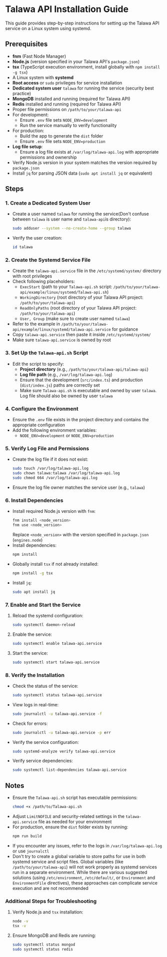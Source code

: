 # Talawa API Installation Guide

This guide provides step-by-step instructions for setting up the Talawa API service on a Linux system using systemd.

## Prerequisites

- **fnm** (Fast Node Manager)
- **Node.js** (version specified in your Talawa API's `package.json`)
- **tsx** (TypeScript execution environment, install globally with `npm install -g tsx`)
- A Linux system with **systemd**
- **Root access** or `sudo` privileges for service installation
- **Dedicated system user** `talawa` for running the service (security best practice)
- **MongoDB** installed and running (required for Talawa API)
- **Redis** installed and running (required for Talawa API)
- Proper file permissions on `/path/to/your/talawa-api`
- For development:
  - Ensure `.env` file sets `NODE_ENV=development`
  - Run the service manually to verify functionality
- For production:
  - Build the app to generate the `dist` folder
  - Ensure `.env` file sets `NODE_ENV=production`
- **Log file setup**:
  - Ensure a log file exists at `/var/log/talawa-api.log` with appropriate permissions and ownership
- Verify Node.js version in your system matches the version required by `package.json`
- Install `jq` for parsing JSON data (`sudo apt install jq` or equivalent)

## Steps

### 1. Create a Dedicated System User

- Create a user named `talawa` for running the service(Don't confuse between `talawa` is user name and `talawa-api`is directory):
  ```bash
  sudo adduser --system --no-create-home --group talawa
  ```
- Verify the user creation:
  ```bash
  id talawa
  ```

### 2. Create the Systemd Service File

- Create the `talawa-api.service` file in the `/etc/systemd/system/` directory with root privileges
- Check following placeholders:
  - `ExecStart` (path to your `Talawa-api.sh` script: `/path/to/your/talawa-api/example/linux/systemd/Talawa-api.sh`)
  - `WorkingDirectory` (root directory of your Talawa API project: `/path/to/your/talawa-api`)
  - `ReadOnlyPaths` (root directory of your Talawa API project: `/path/to/your/talawa-api`)
  - `User, Group` (make sure to create user named `talawa`)
- Refer to the example in `/path/to/your/talawa-api/example/linux/systemd/talawa-api.service` for guidance
- Copy `talawa-api.service` then paste it inside `/etc/systemd/system/`
- Make sure `talawa-api.service` is owned by root

### 3. Set Up the `Talawa-api.sh` Script

- Edit the script to specify:
  - **Project directory** (e.g., `/path/to/your/talawa-api/talawa-api`)
  - **Log file path** (e.g., `/var/log/talawa-api.log`)
  - Ensure that the development (`src/index.ts`) and production (`dist/index.js`) paths are correctly set
  - Make sure `Talawa-api.sh` is executable and owned by user `talawa`. Log file should also be owned by user `talawa`

### 4. Configure the Environment

- Ensure the `.env` file exists in the project directory and contains the appropriate configuration
- Add the following environment variables:
  - `NODE_ENV=development` or `NODE_ENV=production`

### 5. Verify Log File and Permissions

- Create the log file if it does not exist:
  ```bash
  sudo touch /var/log/talawa-api.log
  sudo chown talawa:talawa /var/log/talawa-api.log
  sudo chmod 664 /var/log/talawa-api.log
  ```
- Ensure the log file owner matches the service user (e.g., `talawa`)

### 6. Install Dependencies

- Install required Node.js version with `fnm`:
  ```bash
  fnm install <node_version>
  fnm use <node_version>
  ```
  Replace `<node_version>` with the version specified in `package.json` (`engines.node`)
- Install dependencies:
  ```bash
  npm install
  ```
- Globally install `tsx` if not already installed:
  ```bash
  npm install -g tsx
  ```
- Install `jq`:
  ```bash
  sudo apt install jq
  ```

### 7. Enable and Start the Service

1. Reload the systemd configuration:
   ```bash
   sudo systemctl daemon-reload
   ```
2. Enable the service:
   ```bash
   sudo systemctl enable talawa-api.service
   ```
3. Start the service:
   ```bash
   sudo systemctl start talawa-api.service
   ```

### 8. Verify the Installation

- Check the status of the service:
  ```bash
  sudo systemctl status talawa-api.service
  ```
- View logs in real-time:
  ```bash
  sudo journalctl -u talawa-api.service -f
  ```
- Check for errors:
  ```bash
  sudo journalctl -u talawa-api.service -p err
  ```
- Verify the service configuration:
  ```bash
  sudo systemd-analyze verify talawa-api.service
  ```
- Verify service dependencies:
  ```bash
  sudo systemctl list-dependencies talawa-api.service
  ```

## Notes

- Ensure the `Talawa-api.sh` script has executable permissions:
  ```bash
  chmod +x /path/to/Talawa-api.sh
  ```
- Adjust `LimitNOFILE` and security-related settings in the `talawa-api.service` file as needed for your environment
- For production, ensure the `dist` folder exists by running:
  ```bash
  npm run build
  ```
- If you encounter any issues, refer to the logs in `/var/log/talawa-api.log` or use `journalctl`
- Don't try to create a global variable to store paths for use in both systemd service and script files. Global variables (like `/path/to/your/talawa-api`) will not work properly as systemd services run in a separate environment. While there are various suggested solutions (using `/etc/environment`, `/etc/default/`, or `Environment` and `EnvironmentFile` directives), these approaches can complicate service execution and are not recommended

### Additional Steps for Troubleshooting

1. Verify Node.js and `tsx` installation:
   ```bash
   node -v
   tsx -v
   ```
2. Ensure MongoDB and Redis are running:
   ```bash
   sudo systemctl status mongod
   sudo systemctl status redis
   ```
